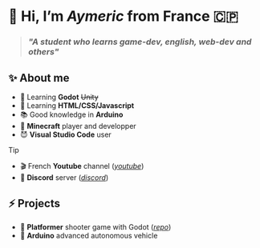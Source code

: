 # 👋 Hi, I’m *Aymeric* from France 🇨🇵
> ### *"A student who learns game-dev, english, web-dev and others"*

## ✨ About me 
- 📝 Learning **Godot** ~~Unity~~
- 💯 Learning **HTML/CSS/Javascript**
- 📚 Good knowledge in **Arduino**
- 🗿 **Minecraft** player and developper
- 😈 **Visual Studio Code** user
> [!TIP]
> - 🎬 French **Youtube** channel ([*youtube*](https://www.youtube.com/@aymeric-devv)) 
> - 💬 **Discord** server ([*discord*](https://discord.gg/xkq8aZ4zFg))

## ⚡ Projects
- 🦾 **Platformer** shooter game with Godot ([*repo*](https://github.com/aymeric-devv/godot-platformer-shooter))
- 🚗 **Arduino** advanced autonomous vehicle


